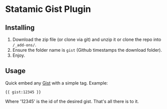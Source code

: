 Statamic Gist Plugin
================================

## Installing
1. Download the zip file (or clone via git) and unzip it or clone the repo into `/_add-ons/`.
2. Ensure the folder name is `gist` (Github timestamps the download folder).
3. Enjoy.

## Usage

Quick embed any [Gist](https://gist.github.com/) with a simple tag. Example:
    
    {{ gist:12345 }}

Where '12345' is the id of the desired gist. That's all there is to it.
